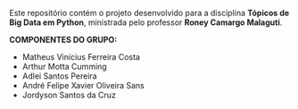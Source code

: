 Este repositório contém o projeto desenvolvido para a disciplina **Tópicos de Big Data em Python**, ministrada pelo professor **Roney Camargo Malaguti**.

**COMPONENTES DO GRUPO:**

- Matheus Vinícius Ferreira Costa  
- Arthur Motta Cumming  
- Adlei Santos Pereira  
- André Felipe Xavier Oliveira Sans  
- Jordyson Santos da Cruz

